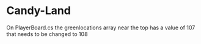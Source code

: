 # Candy-Land
On PlayerBoard.cs the greenlocations array near the top has a value of 107 that needs to be changed to 108
